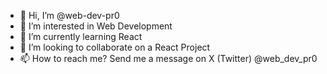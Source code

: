 - 👋 Hi, I’m @web-dev-pr0
- 👀 I’m interested in Web Development
- 🌱 I’m currently learning React
- 💞️ I’m looking to collaborate on a React Project
- 📫 How to reach me? Send me a message on X (Twitter) @web_dev_pr0
